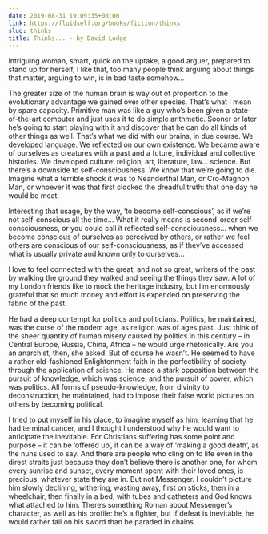 ```yaml
---
date: 2019-08-31 19:09:35+00:00
link: https://fluidself.org/books/fiction/thinks
slug: thinks
title: Thinks... - by David Lodge
---
```


Intriguing woman, smart, quick on the uptake, a good arguer, prepared to stand up for herself, I like that, too many people think arguing about things that matter, arguing to win, is in bad taste somehow...

The greater size of the human brain is way out of proportion to the evolutionary advantage we gained over other species. That’s what I mean by spare capacity. Primitive man was like a guy who’s been given a state-of-the-art computer and just uses it to do simple arithmetic. Sooner or later he’s going to start playing with it and discover that he can do all kinds of other things as well. That’s what we did with our brains, in due course. We developed language. We reflected on our own existence. We became aware of ourselves as creatures with a past and a future, individual and collective histories. We developed culture: religion, art, literature, law... science. But there’s a downside to self-consciousness. We know that we’re going to die. Imagine what a terrible shock it was to Neanderthal Man, or Cro-Magnon Man, or whoever it was that first clocked the dreadful truth: that one day he would be meat.

Interesting that usage, by the way, ‘to become self-conscious’, as if we’re not self-conscious all the time... What it really means is second-order self-consciousness, or you could call it reflected self-consciousness... when we become conscious of ourselves as perceived by others, or rather we feel others are conscious of our self-consciousness, as if they’ve accessed what is usually private and known only to ourselves...

I love to feel connected with the great, and not so great, writers of the past by walking the ground they walked and seeing the things they saw. A lot of my London friends like to mock the heritage industry, but I’m enormously grateful that so much money and effort is expended on preserving the fabric of the past.

He had a deep contempt for politics and politicians. Politics, he maintained, was the curse of the modem age, as religion was of ages past. Just think of the sheer quantity of human misery caused by politics in this century – in Central Europe, Russia, China, Africa – he would urge rhetorically. Are you an anarchist, then, she asked. But of course he wasn’t. He seemed to have a rather old-fashioned Enlightenment faith in the perfectibility of society through the application of science. He made a stark opposition between the pursuit of knowledge, which was science, and the pursuit of power, which was politics. All forms of pseudo-knowledge, from divinity to deconstruction, he maintained, had to impose their false world pictures on others by becoming political.

I tried to put myself in his place, to imagine myself as him, learning that he had terminal cancer, and I thought I understood why he would want to anticipate the inevitable. For Christians suffering has some point and purpose – it can be ‘offered up’, it can be a way of ‘making a good death’, as the nuns used to say. And there are people who cling on to life even in the direst straits just because they don’t believe there is another one, for whom every sunrise and sunset, every moment spent with their loved ones, is precious, whatever state they are in. But not Messenger. I couldn’t picture him slowly declining, withering, wasting away, first on sticks, then in a wheelchair, then finally in a bed, with tubes and catheters and God knows what attached to him. There’s something Roman about Messenger’s character, as well as his profile: he’s a fighter, but if defeat is inevitable, he would rather fall on his sword than be paraded in chains.
